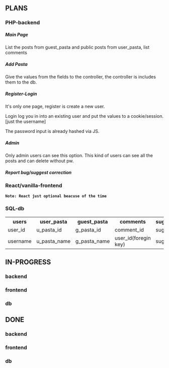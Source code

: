 ## PLANS
### PHP-backend
<h5>Main Page</h5>
<p>List the posts from guest_pasta and public posts from user_pasta, list comments</p>
<h5>Add Pasta</h5>
<p>Give the values from the fields to the controller, the controller is includes them to the db.</p>
<h5>Register-Login</h5>
<p>It's only one page, register is create a new user.</p>
<p>Login log you in into an existing user and put the values to a cookie/session. [just the username]</p>
<p>The password input is already hashed via JS.</p>
<h5>Admin</h5>
<p>Only admin users can see this option. This kind of users can see all the posts and can delete without pw.</p>
<h5>Report bug/suggest correction</h5>

### React/vanilla-frontend
**`Note: React just optional beacuse of the time`**
### SQL-db
<table>
    <tr>
        <th>users</th>
        <th>user_pasta</th>
        <th>guest_pasta</th>
        <th>comments</th>
        <th>suggestions</th>
    </tr>
    <tr>
        <td>user_id</td>
        <td>u_pasta_id</td>
        <td>g_pasta_id</td>
        <td>comment_id</td>
        <td>suggest_id</td>
    </tr>
    <tr>
        <td>username</td>
        <td>u_pasta_name</td>
        <td>g_pasta_name</td>
        <td>user_id(foregin key)</td>
        <td>suggest_id</td>
    </tr>
</table>

## IN-PROGRESS
### backend
### frontend
### db

## DONE
### backend
### frontend
### db